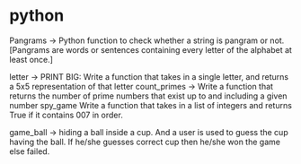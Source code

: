 # python
Pangrams -> Python function to check whether a string is pangram or not.
   [Pangrams are words or sentences containing every letter of the alphabet at least once.]

  letter -> PRINT BIG: Write a function that takes in a single letter, and returns a 5x5 representation of that letter
  count_primes -> Write a function that returns the number of prime numbers that exist up to and including a given number
spy_game Write a function that takes in a list of integers and returns True if it contains 007 in order.

game_ball -> hiding a ball inside a cup. And a user is used to guess the cup having the ball. If he/she guesses correct cup then he/she won the game else failed.
